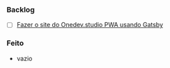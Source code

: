 ### Backlog

- [ ] [Fazer o site do Onedev.studio PWA usando Gatsby](https://github.com/onedevstudio/backlog/issues/1)

### Feito

- vazio
